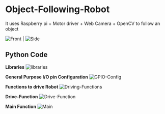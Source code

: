 # Object-Following-Robot

It uses Raspberry pi + Motor driver + Web Camera + OpenCV to follow an object

![Front](https://github.com/memr5/Object-Following-Robot/blob/master/Images%26Videos/FrontView.jpeg) | ![Side](https://github.com/memr5/Object-Following-Robot/blob/master/Images%26Videos/SideView.jpeg)

## Python Code

**Libraries**
![libraries](https://github.com/memr5/Object-Following-Robot/blob/master/Images%26Videos/Code%20Snippets/libraries.png)

**General Purpose I/O pin Configuration**
![GPIO-Config](https://github.com/memr5/Object-Following-Robot/blob/master/Images%26Videos/Code%20Snippets/GPIO-Config.png)

**Functions to drive Robot**
![Driving-Functions](https://github.com/memr5/Object-Following-Robot/blob/master/Images%26Videos/Code%20Snippets/driving-functions.png)

**Drive-Function**
![Drive-Function](https://github.com/memr5/Object-Following-Robot/blob/master/Images%26Videos/Code%20Snippets/DriveFunction.png)

**Main Function**
![Main](https://github.com/memr5/Object-Following-Robot/blob/master/Images%26Videos/Code%20Snippets/Main.png)
